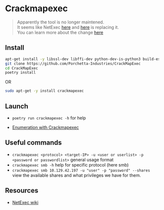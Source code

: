 # Crackmapexec

> Apparently the tool is no longer maintened.  
> It seems like NetExec [here](https://www.netexec.wiki/) and [here](https://github.com/Pennyw0rth/NetExec) is replacing it.  
> You can learn more about the change [here](https://github.com/byt3bl33d3r/CrackMapExec/discussions/801)

## Install

```bash
apt-get install -y libssl-dev libffi-dev python-dev-is-python3 build-essential
git clone https://github.com/Porchetta-Industries/CrackMapExec
cd CrackMapExec
poetry install
```

OR  

```bash
sudo apt-get -y install crackmapexec
```

## Launch

- `poetry run crackmapexec -h` for help

- [Enumeration with Crackmapexec](https://wiki.porchetta.industries/smb-protocol/enumeration)

## Useful commands

- `crackmapexec <protocol> <target-IP> -u <user or userlist> -p <password or passwordlist>` general usage format
- `crackmapexec smb -h` help for specific protocol (here smb)
- `crackmapexec smb 10.129.42.197 -u "user" -p "password" --shares` view the available shares and what privileges we have for them.

## Resources

- [NetExec wiki](https://www.netexec.wiki/)